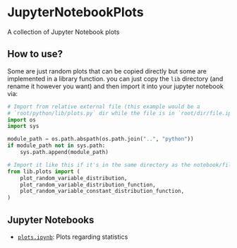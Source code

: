 # JupyterNotebookPlots

A collection of Jupyter Notebook plots

## How to use?

Some are just random plots that can be copied directly but some are implemented in a library function.
you can just copy the `lib` directory (and rename it however you want) and then import it into your jupyter notebook via:

```python
# Import from relative external file (this example would be a
# `root/python/lib/plots.py` dir while the file is in `root/dir/file.ipynb`)
import os
import sys

module_path = os.path.abspath(os.path.join("..", "python"))
if module_path not in sys.path:
    sys.path.append(module_path)

# Import it like this if it's in the same directory as the notebook/file
from lib.plots import (
    plot_random_variable_distribution,
    plot_random_variable_distribution_function,
    plot_random_variable_constant_distribution_function,
)
```

## Jupyter Notebooks

- [`plots.ipynb`](plots.ipynb): Plots regarding statistics
